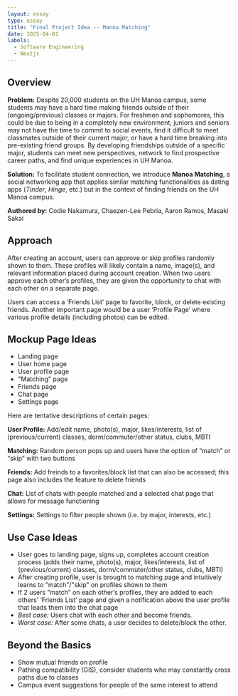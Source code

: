 ```yaml
---
layout: essay
type: essay
title: "Final Project Idea -- Manoa Matching"
date: 2025-04-01
labels:
  - Software Engineering
  - Nextjs
---
```


## Overview
**Problem:** Despite 20,000 students on the UH Manoa campus, some students may have a hard time making friends outside of their (ongoing/previous) classes or majors. For freshmen and sophomores, this could be due to being in a completely new environment; juniors and seniors may not have the time to commit to social events, find it difficult to meet classmates outside of their current major, or have a hard time breaking into pre-existing friend groups. By developing friendships outside of a specific major, students can meet new perspectives, network to find prospective career paths, and find unique experiences in UH Manoa.

**Solution:** To facilitate student connection, we introduce **Manoa Matching**, a social networking app that applies similar matching functionalities as dating apps (_Tinder_, _Hinge_, etc.) but in the context of finding friends on the UH Manoa campus. 

**Authored by:** Codie Nakamura, Chaezen-Lee Pebria, Aaron Ramos, Masaki Sakai

## Approach
After creating an account, users can approve or skip profiles randomly shown to them. These profiles will likely contain a name, image(s), and relevant information placed during account creation. When two users approve each other’s profiles, they are given the opportunity to chat with each other on a separate page. 

Users can access a ‘Friends List’ page to favorite, block, or delete existing friends. Another important page would be a user ‘Profile Page’ where various profile details (including photos) can be edited.

## Mockup Page Ideas
* Landing page
* User home page
* User profile page
* "Matching" page 
* Friends page
* Chat page 
* Settings page

Here are tentative descriptions of certain pages:

**User Profile:** Add/edit name, photo(s), major, likes/interests, list of (previous/current) classes, dorm/commuter/other status, clubs, MBTI

**Matching:** Random person pops up and users have the option of “match” or “skip” with two buttons

**Friends:** Add freinds to a favorites/block list that can also be accessed; this page also includes the feature to delete friends

**Chat:** List of chats with people matched and a selected chat page that allows for message functioning

**Settings:** Settings to filter people shown (i.e. by major, interests, etc.)

## Use Case Ideas
* User goes to landing page, signs up, completes account creation process (adds their name, photo(s), major, likes/interests, list of (previous/current) classes, dorm/commuter/other status, clubs, MBTI)
* After creating profile, user is brought to matching page and intuitively learns to "match"/"skip" on profiles shown to them
* If 2 users “match” on each other’s profiles, they are added to each others’ ‘Friends List’ page and  given a notification above the user profile  that leads them into the chat page
* _Best case:_ Users chat with each other and become friends.
* _Worst case:_ After some chats, a user decides to delete/block the other.

## Beyond the Basics
- Show mutual friends on profile
- Pathing compatibility (GIS), consider students who may constantly cross paths due to classes
- Campus event suggestions for people of the same interest to attend
